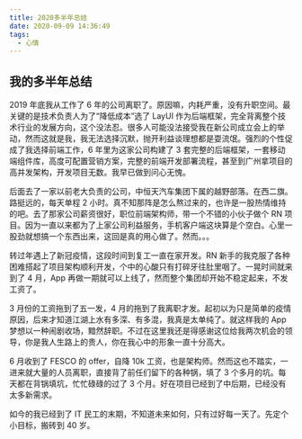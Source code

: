 ```yaml
---
title: 2020多半年总结
date: 2020-09-09 14:36:49
tags:
  - 心情
---
```


## 我的多半年总结

2019 年底我从工作了 6 年的公司离职了。原因嘛，内耗严重，没有升职空间。最关键的是技术负责人为了“降低成本”选了 LayUI 作为后端框架，完全背离整个技术行业的发展方向，这个没法忍。很多人可能没法接受我在新公司成立会上的举动，然而这就是我，我无法选择沉默，抛开利益谈理想都是耍流氓。强烈的个性促成了我选择前端工作，6 年里为这家公司构建了 3 套完整的后端框架，一套移动端组件库，高度可配置营销方案，完整的前端开发部署流程，甚至到广州拿项目的高并发架构，开发项目无数。我早已做到问心无愧。

后面去了一家以前老大负责的公司，中恒天汽车集团下属的越野部落。在西二旗。路挺远的，每天单程 2 小时。真不知那阵是怎么熬过来的，也许是一股热情维持的吧。去了那家公司薪资很好，职位前端架构师，带一个不错的小伙子做个 RN 项目。因为一直以来都为了上家公司利益服务，手机客户端这块算是个空白。心里一股劲就想搞一个东西出来，这回是真的用心做了。然而。。。

转过年遇上了新冠疫情，这段时间到复工一直在家开发。RN 新手的我克服了各种困难搭起了项目架构顺利开发，个中的心酸只有打碎牙往肚里咽了。一晃时间就来到了 4 月，App 再做一期就可以上线了，然而整个集团却开始不稳定起来，不发工资了。

3 月份的工资拖到了五一发，4 月的拖到了我离职才发。起初以为只是简单的疫情原因，后来才知道江湖上水有多深、有多混，我真是太单纯了。就这样我的 App 梦想以一种闹剧收场，黯然辞职。不过在这里我还是得感谢这位给我两次机会的领导，你是我人生路上的贵人，你在我心中的形象一直十分高大。

6 月收到了 FESCO 的 offer，自降 10k 工资，也是架构师。然而这也不踏实，一进来就大量的人员离职，直接背了前任们留下的各种锅，填了 3 个多月的坑。每天都在背锅填坑，忙忙碌碌的过了 3 个月。好在项目已经到了中后期，已经没有太多新需求。

如今的我已经到了 IT 民工的末期，不知道未来如何，只有过好每一天了。先定个小目标，搬砖到 40 岁。
